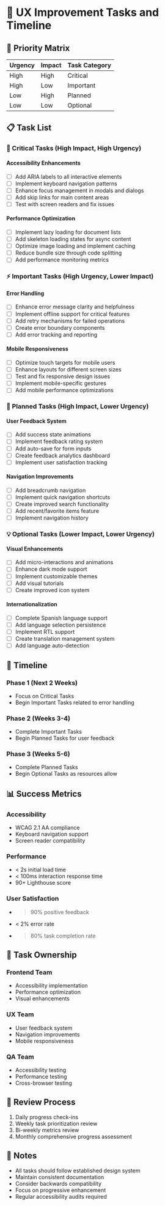 # 🎯 UX Improvement Tasks and Timeline

## 🔑 Priority Matrix

| Urgency | Impact | Task Category |
|---------|--------|---------------|
| High    | High   | Critical      |
| High    | Low    | Important     |
| Low     | High   | Planned       |
| Low     | Low    | Optional      |

## 📋 Task List

### 🚀 Critical Tasks (High Impact, High Urgency)

#### Accessibility Enhancements

- [ ] Add ARIA labels to all interactive elements
- [ ] Implement keyboard navigation patterns
- [ ] Enhance focus management in modals and dialogs
- [ ] Add skip links for main content areas
- [ ] Test with screen readers and fix issues

#### Performance Optimization

- [ ] Implement lazy loading for document lists
- [ ] Add skeleton loading states for async content
- [ ] Optimize image loading and implement caching
- [ ] Reduce bundle size through code splitting
- [ ] Add performance monitoring metrics

### ⚡ Important Tasks (High Urgency, Lower Impact)

#### Error Handling

- [ ] Enhance error message clarity and helpfulness
- [ ] Implement offline support for critical features
- [ ] Add retry mechanisms for failed operations
- [ ] Create error boundary components
- [ ] Add error tracking and reporting

#### Mobile Responsiveness

- [ ] Optimize touch targets for mobile users
- [ ] Enhance layouts for different screen sizes
- [ ] Test and fix responsive design issues
- [ ] Implement mobile-specific gestures
- [ ] Add mobile performance optimizations

### 🎯 Planned Tasks (High Impact, Lower Urgency)

#### User Feedback System

- [ ] Add success state animations
- [ ] Implement feedback rating system
- [ ] Add auto-save for form inputs
- [ ] Create feedback analytics dashboard
- [ ] Implement user satisfaction tracking

#### Navigation Improvements

- [ ] Add breadcrumb navigation
- [ ] Implement quick navigation shortcuts
- [ ] Create improved search functionality
- [ ] Add recent/favorite items feature
- [ ] Implement navigation history

### 💡 Optional Tasks (Lower Impact, Lower Urgency)

#### Visual Enhancements

- [ ] Add micro-interactions and animations
- [ ] Enhance dark mode support
- [ ] Implement customizable themes
- [ ] Add visual tutorials
- [ ] Create improved icon system

#### Internationalization

- [ ] Complete Spanish language support
- [ ] Add language selection persistence
- [ ] Implement RTL support
- [ ] Create translation management system
- [ ] Add language auto-detection

## 📅 Timeline

### Phase 1 (Next 2 Weeks)

- Focus on Critical Tasks
- Begin Important Tasks related to error handling

### Phase 2 (Weeks 3-4)

- Complete Important Tasks
- Begin Planned Tasks for user feedback

### Phase 3 (Weeks 5-6)

- Complete Planned Tasks
- Begin Optional Tasks as resources allow

## 📊 Success Metrics

### Accessibility

- WCAG 2.1 AA compliance
- Keyboard navigation support
- Screen reader compatibility

### Performance

- < 2s initial load time
- < 100ms interaction response time
- 90+ Lighthouse score

### User Satisfaction

- > 90% positive feedback
- < 2% error rate
- > 80% task completion rate

## 👥 Task Ownership

### Frontend Team

- Accessibility implementation
- Performance optimization
- Visual enhancements

### UX Team

- User feedback system
- Navigation improvements
- Mobile responsiveness

### QA Team

- Accessibility testing
- Performance testing
- Cross-browser testing

## 🔄 Review Process

1. Daily progress check-ins
2. Weekly task prioritization review
3. Bi-weekly metrics review
4. Monthly comprehensive progress assessment

## 📝 Notes

- All tasks should follow established design system
- Maintain consistent documentation
- Consider backwards compatibility
- Focus on progressive enhancement
- Regular accessibility audits required
